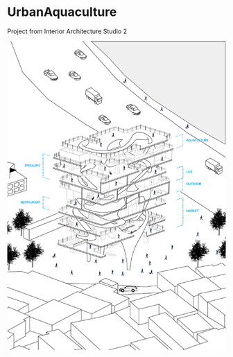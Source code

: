 # UrbanAquaculture
Project from Interior Architecture Studio 2

![project_proposal_drawing](./project_proposal_drawing.png)